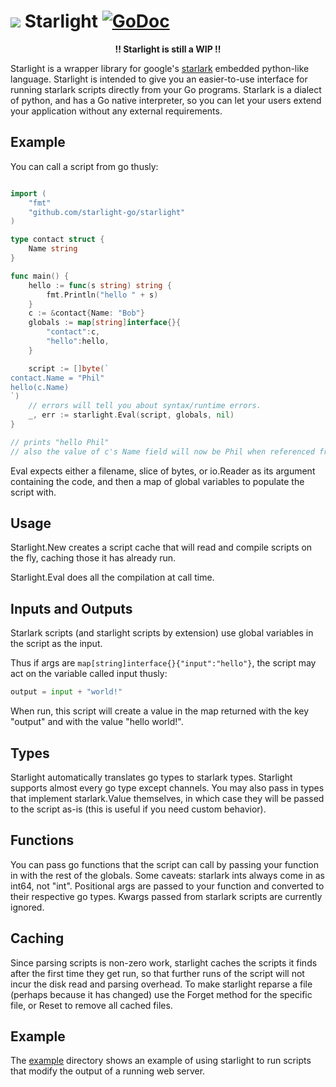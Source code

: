 # <img src="https://user-images.githubusercontent.com/3185864/49534746-5b90de80-f890-11e8-9fd6-5417cf915c67.png"/> Starlight [![GoDoc](https://godoc.org/github.com/starlight-go/starlight?status.svg)](https://godoc.org/github.com/starlight-go/starlight)


<p align="center" style="font-weight:bold">!! Starlight is still a WIP !!<p/>


Starlight is a wrapper library for google's [starlark](https://github.com/google/starlark-go)
embedded python-like language. Starlight is intended to give you an easier-to-use
interface for running starlark scripts directly from your Go programs.  Starlark
is a dialect of python, and has a Go native interpreter, so you can let your
users extend your application without any external requirements.


## Example

You can call a script from go thusly:

```go

import (
    "fmt"
    "github.com/starlight-go/starlight"
)

type contact struct {
    Name string
}

func main() {
    hello := func(s string) string { 
        fmt.Println("hello " + s)
    }
    c := &contact{Name: "Bob"}
    globals := map[string]interface{}{
        "contact":c, 
        "hello":hello,
    }

    script := []byte(`
contact.Name = "Phil"
hello(c.Name)
`)
    // errors will tell you about syntax/runtime errors.
    _, err := starlight.Eval(script, globals, nil)
}

// prints "hello Phil"
// also the value of c's Name field will now be Phil when referenced from Go code as well.
```

Eval expects either a filename, slice of bytes, or io.Reader as its argument
containing the code, and then a map of global variables to populate the script
with.

## Usage

Starlight.New creates a script cache that will read and compile scripts on the fly, caching those it has already run.

Starlight.Eval does all the compilation at call time.

## Inputs and Outputs

Starlark scripts (and starlight scripts by extension) use global variables in the
script as the input.

Thus if args are `map[string]interface{}{"input":"hello"}`, the script may act
on the variable called input thusly:

```python
output = input + "world!"
```

When run, this script will create a value in the map returned with the
key "output" and with the value "hello world!".

## Types

Starlight automatically translates go types to starlark types. Starlight
supports almost every go type except channels.   You may also pass in types that
implement starlark.Value themselves, in which case they will be passed to the
script as-is (this is useful if you need custom behavior).

## Functions

You can pass go functions that the script can call by passing your function in
with the rest of the globals. Some caveats: starlark ints always come in as
int64, not "int".  Positional args are passed to your function and converted to
their respective go types. Kwargs passed from starlark scripts are currently
ignored.

## Caching

Since parsing scripts is non-zero work, starlight caches the scripts it finds
after the first time they get run, so that further runs of the script will not
incur the disk read and parsing overhead. To make starlight reparse a file
(perhaps because it has changed) use the Forget method for the specific file, or
Reset to remove all cached files.

## Example

The [example](https://github.com/starlight-go/starlight/tree/master/example)
directory shows an example of using starlight to run scripts that modify the
output of a running web server.

